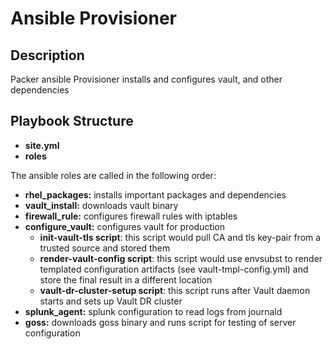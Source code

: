 # Ansible Provisioner

## Description
Packer ansible Provisioner installs and configures vault, and other dependencies

## Playbook Structure
- **site.yml**
- **roles**

The ansible roles are called in the following order:
- **rhel_packages:** installs important packages and dependencies
- **vault_install:** downloads vault binary
- **firewall_rule:** configures firewall rules with iptables
- **configure_vault:** configures vault for production
  - **init-vault-tls script**: this script would pull CA and tls key-pair from a trusted source and stored them 
  - **render-vault-config script**: this script would use envsubst to render templated configuration artifacts (see vault-tmpl-config.yml) and store the final result in a different location
  - **vault-dr-cluster-setup script**: this script runs after Vault daemon starts and sets up Vault DR cluster
- **splunk_agent:** splunk configuration to read logs from journald
- **goss:** downloads goss binary and runs script for testing of server configuration